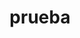 ---
title: prueba
description: "esta es la descripcion de prueba"
pubDate: '01/03/2024'
collection: css
---